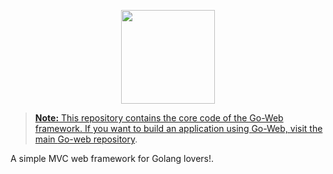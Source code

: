 <p align="center"><a href="https://github.com/RobyFerro/go-web" target="_blank"><img src="https://user-images.githubusercontent.com/20355482/131120625-5b7a7d64-90dd-475a-9676-9934f9a7759e.png" width="150"/a></p>

> **Note:** This repository contains the core code of the Go-Web framework. If you want to build an application using Go-Web, visit the main [Go-web repository](https://github.com/RobyFerro/go-web).

A simple MVC web framework for Golang lovers!.





